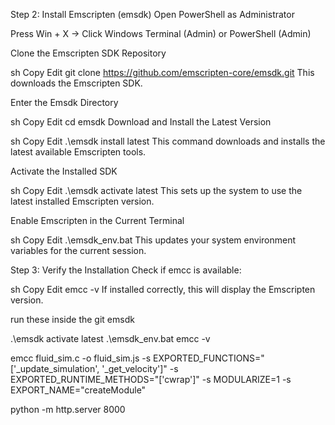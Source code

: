 Step 2: Install Emscripten (emsdk)
Open PowerShell as Administrator

Press Win + X → Click Windows Terminal (Admin) or PowerShell (Admin)

Clone the Emscripten SDK Repository

sh
Copy
Edit
git clone https://github.com/emscripten-core/emsdk.git
This downloads the Emscripten SDK.

Enter the Emsdk Directory

sh
Copy
Edit
cd emsdk
Download and Install the Latest Version

sh
Copy
Edit
.\emsdk install latest
This command downloads and installs the latest available Emscripten tools.

Activate the Installed SDK

sh
Copy
Edit
.\emsdk activate latest
This sets up the system to use the latest installed Emscripten version.

Enable Emscripten in the Current Terminal

sh
Copy
Edit
.\emsdk_env.bat
This updates your system environment variables for the current session.

Step 3: Verify the Installation
Check if emcc is available:

sh
Copy
Edit
emcc -v
If installed correctly, this will display the Emscripten version.

<!-- Step 4: Make Emscripten Available in Every Terminal
To avoid running .\emsdk_env.bat every time:

Add Emscripten to your System Path

Open PowerShell and run:

sh
Copy
Edit
[System.Environment]::SetEnvironmentVariable("PATH", $Env:PATH + ";" + (Get-Location) + "\emsdk", [System.EnvironmentVariableTarget]::User)
Restart your Terminal or System
After restarting, you should be able to use emcc in any command line. -->

run these inside the git emsdk

.\emsdk activate latest
.\emsdk_env.bat
emcc -v

emcc fluid_sim.c -o fluid_sim.js -s EXPORTED_FUNCTIONS="['_update_simulation', '_get_velocity']" -s EXPORTED_RUNTIME_METHODS="['cwrap']" -s MODULARIZE=1 -s EXPORT_NAME="createModule"

python -m http.server 8000
